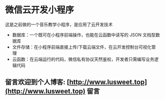 # 微信云开发小程序

这是之前做的一个音乐教学小程序，是应用了云开发技术

- 数据库：一个既可在小程序前端操作，也能在云函数中读写的 JSON 文档型数据库
- 文件存储：在小程序前端直接上传/下载云端文件，在云开发控制台可视化管理
- 云函数：在云端运行的代码，微信私有协议天然鉴权，开发者只需编写业务逻辑代码

## 留言欢迎到个人博客: [http://www.lusweet.top](http://www.lusweet.top) 留言